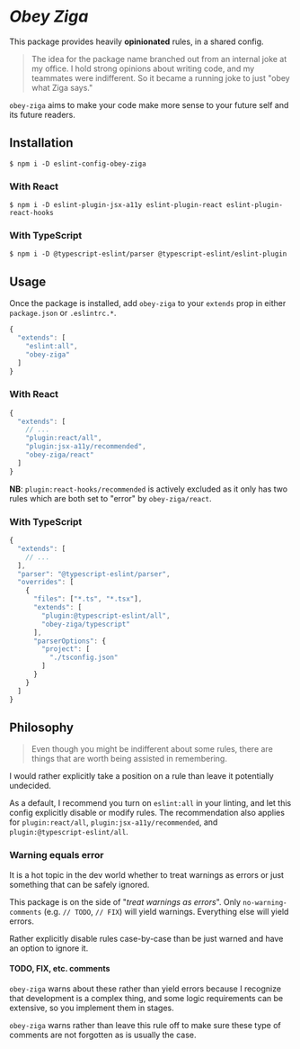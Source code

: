 # _Obey Ziga_

This package provides heavily **opinionated** rules, in a shared config.

> The idea for the package name branched out from an internal joke at my office. I hold strong opinions about writing code, and my teammates were indifferent.
> So it became a running joke to just "obey what Ziga says."

`obey-ziga` aims to make your code make more sense to your future self and its future readers.

## Installation

```
$ npm i -D eslint-config-obey-ziga
```

### With React

```
$ npm i -D eslint-plugin-jsx-a11y eslint-plugin-react eslint-plugin-react-hooks
```

### With TypeScript

```
$ npm i -D @typescript-eslint/parser @typescript-eslint/eslint-plugin
```

## Usage

Once the package is installed, add `obey-ziga` to your `extends` prop in either `package.json` or `.eslintrc.*`.

```js
{
  "extends": [
    "eslint:all",
    "obey-ziga"
  ]
}
```

### With React

```js
{
  "extends": [
    // ...
    "plugin:react/all",
    "plugin:jsx-a11y/recommended",
    "obey-ziga/react"
  ]
}
```

**NB**: `plugin:react-hooks/recommended` is actively excluded as it only has two rules which are both set to "error" by `obey-ziga/react`.

### With TypeScript

```js
{
  "extends": [
    // ...
  ],
  "parser": "@typescript-eslint/parser",
  "overrides": [
    {
      "files": ["*.ts", "*.tsx"],
      "extends": [
        "plugin:@typescript-eslint/all",
        "obey-ziga/typescript"
      ],
      "parserOptions": {
        "project": [
          "./tsconfig.json"
        ]
      }
    }
  ]
}
```

## Philosophy

> Even though you might be indifferent about some rules, there are things that are worth being assisted in remembering.

I would rather explicitly take a position on a rule than leave it potentially undecided.

As a default, I recommend you turn on `eslint:all` in your linting, and let this config explicitly disable or modify rules. The recommendation also applies for `plugin:react/all`, `plugin:jsx-a11y/recommended`, and `plugin:@typescript-eslint/all`.

### Warning equals error

It is a hot topic in the dev world whether to treat warnings as errors or just something that can be safely ignored.

This package is on the side of "_treat warnings as errors_". Only `no-warning-comments` (e.g. `// TODO`, `// FIX`) will yield warnings. Everything else will yield errors.

Rather explicitly disable rules case-by-case than be just warned and have an option to ignore it.

#### TODO, FIX, etc. comments

`obey-ziga` warns about these rather than yield errors because I recognize that development is a complex thing, and some logic requirements can be extensive, so you implement them in stages.

`obey-ziga` warns rather than leave this rule off to make sure these type of comments are not forgotten as is usually the case.
